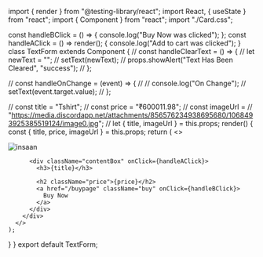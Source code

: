 import { render } from "@testing-library/react";
import React, { useState } from "react";
import { Component } from "react";
import "./Card.css";

const handleBClick = () => {
console.log("Buy Now was clicked");
};
const handleAClick = () => render();
{
console.log("Add to cart was clicked");
}
class TextForm extends Component {
// const handleClearText = () => {
// let newText = "";
// setText(newText);
// props.showAlert("Text Has Been Cleared", "success");
// };

// const handleOnChange = (event) => {
// // console.log("On Change");
// setText(event.target.value);
// };

// const title = "Tshirt";
// const price = "₹600011.98";
// const imageUrl =
// "https://media.discordapp.net/attachments/856576234938695680/1068493925385519124/image0.jpg";
// let { title, imageUrl } = this.props;
render() {
const { title, price, imageUrl } = this.props;
return (
<>
<div className="card">
<div className="imgBox" onClick={handleAClick} href="/detailpage">
<img src={imageUrl} alt="insaan" className="mouse" />
</div>

          <div className="contentBox" onClick={handleAClick}>
            <h3>{title}</h3>

            <h2 className="price">{price}</h2>
            <a href="/buypage" className="buy" onClick={handleBClick}>
              Buy Now
            </a>
          </div>
        </div>
      </>
    );

}
}
export default TextForm;
